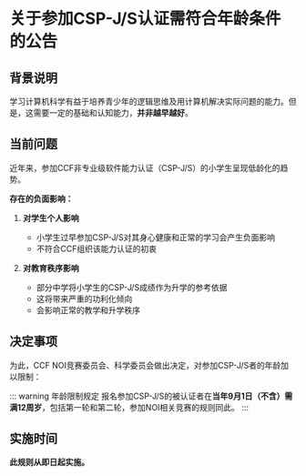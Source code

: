 # 关于参加CSP-J/S认证需符合年龄条件的公告

## 背景说明

学习计算机科学有益于培养青少年的逻辑思维及用计算机解决实际问题的能力。但是，这需要一定的基础和认知能力，**并非越早越好**。

## 当前问题

近年来，参加CCF非专业级软件能力认证（CSP-J/S）的小学生呈现低龄化的趋势。

**存在的负面影响：**

1. **对学生个人影响**
   - 小学生过早参加CSP-J/S对其身心健康和正常的学习会产生负面影响
   - 不符合CCF组织该能力认证的初衷

2. **对教育秩序影响**
   - 部分中学将小学生的CSP-J/S成绩作为升学的参考依据
   - 这将带来严重的功利化倾向
   - 会影响正常的教学和升学秩序

## 决定事项

为此，CCF NOI竞赛委员会、科学委员会做出决定，对参加CSP-J/S者的年龄加以限制：

::: warning 年龄限制规定
报名参加CSP-J/S的被认证者在**当年9月1日（不含）需满12周岁**，包括第一轮和第二轮，参加NOI相关竞赛的规则同此。
:::

## 实施时间

**此规则从即日起实施。**

